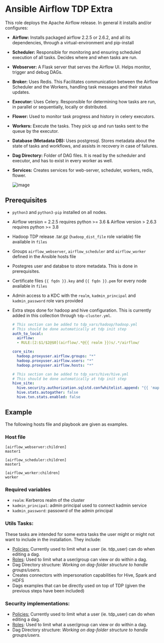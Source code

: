 # Ansible Airflow TDP Extra

This role deploys the Apache Airflow release. In general it installs and/or configures:

- **Airflow:** Installs packaged airflow 2.2.5 or 2.6.2, and all its dependencies, through a virtual-environment and pip-install
- **Scheduler:** Responsible for monitoring and ensuring scheduled execution of all tasks. Decides where and when tasks are run.
- **Webserver:** A Flask server that serves the Airflow UI. Helps monitor, trigger and debug DAGs.
- **Broker:** Uses Redis. This Facilitates communication between the Airflow Scheduler and the Workers, handling task messages and their status updates.
- **Executor:** Uses Celery. Responsible for determining how tasks are run, in parallel or sequentially, locally or distributed.
- **Flower:** Used to monitor task progress and history in celery executors.
- **Workers:** Execute the tasks. They pick up and run tasks sent to the queue by the executor.
- **Database (Metadata DB):** Uses postgresql. Stores metadata about the state of tasks and workflows, and assists in recovery in case of failures. 
- **Dag Directory:** Folder of DAG files. It is read by the scheduler and executor, and has to exist in every worker as well.
- **Services:** Creates services for web-server, scheduler, workers, redis, flower.

    ![image](https://github.com/TOSIT-IO/TDP/assets/12486708/9a3e09df-d4bb-4d27-ab09-b0194bcc568c)

## Prerequisites

- `python3` and `python3-pip` installed on all nodes.

- Airflow version = 2.2.5 requires python >= 3.6 & Airflow version > 2.6.3 requires python >= 3.8

- Hadoop TDP release .tar.gz (`hadoop_dist_file` role variable) file available in `files`

- Groups `airflow_webserver`, `airflow_scheduler` and `airflow_worker` defined in the Ansible hosts file

- Postegres user and databse to store metadata. This is done in prerequisites.

- Certificate files `{{ fqdn }}.key` and `{{ fqdn }}.pem` for every node available in `files`

- Admin access to a KDC with the `realm`, `kadmin_principal` and `kadmin_password` role vars provided

- Extra steps done for hadoop and hive configuration. This is currently added in this collection through `tdp-cluster.yml`.

  ```yaml
  # This section can be added to tdp_vars/hadoop/hadoop.yml
  # This should be done automatically at tdp init step
  auth_to_local:
    airflow:
    - RULE:[2:$1/$2@$0](airflow/.*@{{ realm }})s/.*/airflow/
  
  core_site:
    hadoop.proxyuser.airflow.groups: "*"
    hadoop.proxyuser.airflow.users: "*"
    hadoop.proxyuser.airflow.hosts: "*"
  ```

  ```yaml
  # This section can be added to tdp_vars/hive/hive.yml
  # This should be done automatically at tdp init step
  hive_site:
    hive.security.authorization.sqlstd.confwhitelist.append: "{{ 'mapred.job.name' }}|{{ 'mapred.queue.name' }}|{{ 'airflow.ctx.*' }}"
    hive.stats.autogather: false
    hive.txn.stats.enabled: false
  ```

## Example

The following hosts file and playbook are given as examples.

### Host file

```
[airflow_webserver:children]
master1

[airflow_scheduler:children]
master1

[airflow_worker:children]
worker
```

### Required variables

- `realm`: Kerberos realm of the cluster
- `kadmin_principal`: admin principal used to connect kadmin service
- `kadmin_password`: passowrd of the admin principal

### Utils Tasks:

These tasks are intended for some extra tasks the user might or might not want to include in the installation. They include:

- [Policies:](https://airflow.apache.org/docs/apache-airflow/stable/administration-and-deployment/cluster-policies.html) Currently used to limit what a user (ie. tdp_user) can do when editing a dag.
- [Roles](https://airflow.apache.org/docs/apache-airflow/stable/administration-and-deployment/security/access-control.html): Used to limit what a user/group can view or do within a dag.
-  Dag Directory structure: _Working on dag-folder structure to handle groups/users._
- Creates connectors with impersonation capabilities for Hive, Spark and HDFS
- Dags examples that can be directly used on top of TDP (given the previous steps have been included)

  
### Security implementations:
  - [Policies:](https://airflow.apache.org/docs/apache-airflow/stable/administration-and-deployment/cluster-policies.html) Currently used to limit what a user (ie. tdp_user) can do when editing a dag.
  - [Roles](https://airflow.apache.org/docs/apache-airflow/stable/administration-and-deployment/security/access-control.html): Used to limit what a user/group can view or do within a dag.
  -  Dag Directory structure: _Working on dag-folder structure to handle groups/users._
